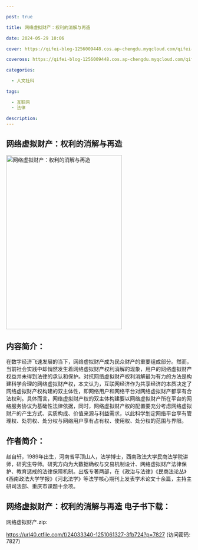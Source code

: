 ```yaml
---

post: true

title: 网络虚拟财产：权利的消解与再造

date: 2024-05-29 10:06

cover: https://qifei-blog-1256009448.cos.ap-chengdu.myqcloud.com/qifei-blog/65be2cf8871b83018ac50229.jpg

coveross: https://qifei-blog-1256009448.cos.ap-chengdu.myqcloud.com/qifei-blog/65be2cf8871b83018ac50229.jpg

categories:

  - 人文社科

tags:

  - 互联网
  - 法律

description:
---
```




## 网络虚拟财产：权利的消解与再造
<img alt="网络虚拟财产：权利的消解与再造 " class="aligncenter loaded" data-was-processed="true" decoding="async" fetchpriority="high" height="471" src="https://qifei-blog-1256009448.cos.ap-chengdu.myqcloud.com/qifei-blog/65be2cf8871b83018ac50229.jpg" style="cursor: zoom-in;" width="314"/>

## 内容简介：

在数字经济飞速发展的当下，网络虚拟财产成为民众财产的重要组成部分。然而，当前社会实践中却悄然发生着网络虚拟财产权利消解的现象，用户的网络虚拟财产权益并未得到法律的承认和保护。对抗网络虚拟财产权利消解最为有力的方法是构建科学合理的网络虚拟财产权，本文认为，互联网经济作为共享经济的本质决定了网络虚拟财产权构建的双主体性，即网络用户和网络平台对网络虚拟财产都享有合法权利。具体而言，网络虚拟财产权的双主体构建要以网络虚拟财产所在平台的网络服务协议为基础性法律依据，同时，网络虚拟财产权的配置要充分考虑网络虚拟财产的产生方式、实质构成、价值来源与利益需求，以此科学划定网络平台享有管理权、处罚权、处分权与网络用户享有占有权、使用权、处分权的范围与界限。

## 作者简介：

赵自轩，1989年出生，河南省平顶山人，法学博士，西南政法大学民商法学院讲师，研究生导师。研究方向为大数据确权与交易机制设计、网络虚拟财产法律保护、教育惩戒的法律保障机制。出版专著两部，在《政治与法律》《民商法论丛》《西南政法大学学报》《河北法学》等法学核心期刊上发表学术论文十余篇，主持主研司法部、重庆市课题十余项。

## 网络虚拟财产：权利的消解与再造 电子书下载：



网络虚拟财产.zip: 

https://url40.ctfile.com/f/24033340-1251061327-3fb724?p=7827 (访问密码: 7827)
